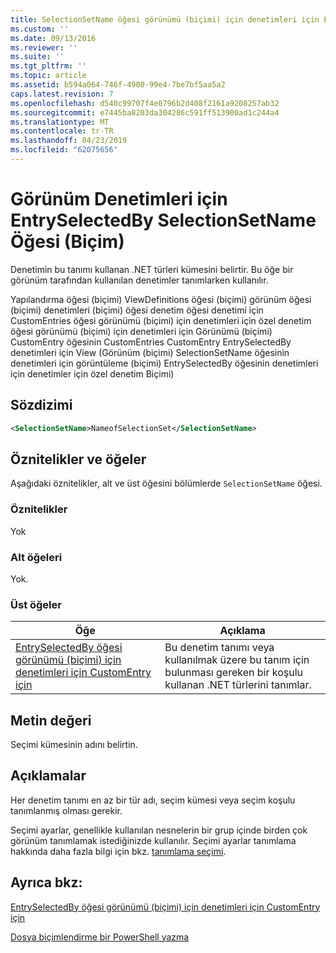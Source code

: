 ```yaml
---
title: SelectionSetName öğesi görünümü (biçimi) için denetimleri için EntrySelectedBy için | Microsoft Docs
ms.custom: ''
ms.date: 09/13/2016
ms.reviewer: ''
ms.suite: ''
ms.tgt_pltfrm: ''
ms.topic: article
ms.assetid: b594a064-746f-4900-99e4-7be7bf5aa5a2
caps.latest.revision: 7
ms.openlocfilehash: d540c99707f4e0796b2d408f2161a9208257ab32
ms.sourcegitcommit: e7445ba8203da304286c591ff513900ad1c244a4
ms.translationtype: MT
ms.contentlocale: tr-TR
ms.lasthandoff: 04/23/2019
ms.locfileid: "62075656"
---
```

# <a name="selectionsetname-element-for-entryselectedby-for-controls-for-view-format"></a>Görünüm Denetimleri için EntrySelectedBy SelectionSetName Öğesi (Biçim)

Denetimin bu tanımı kullanan .NET türleri kümesini belirtir. Bu öğe bir görünüm tarafından kullanılan denetimler tanımlarken kullanılır.

Yapılandırma öğesi (biçimi) ViewDefinitions öğesi (biçimi) görünüm öğesi (biçimi) denetimleri (biçimi) öğesi denetim öğesi denetimi için CustomEntries öğesi görünümü (biçimi) için denetimleri için özel denetim öğesi görünümü (biçimi) için denetimleri için Görünümü (biçimi) CustomEntry öğesinin CustomEntries CustomEntry EntrySelectedBy denetimleri için View (Görünüm (biçimi) SelectionSetName öğesinin denetimleri için görüntüleme (biçimi) EntrySelectedBy öğesinin denetimleri için denetimler için özel denetim Biçimi)

## <a name="syntax"></a>Sözdizimi

```xml
<SelectionSetName>NameofSelectionSet</SelectionSetName>

```

## <a name="attributes-and-elements"></a>Öznitelikler ve öğeler

Aşağıdaki öznitelikler, alt ve üst öğesini bölümlerde `SelectionSetName` öğesi.

### <a name="attributes"></a>Öznitelikler

Yok

### <a name="child-elements"></a>Alt öğeleri

Yok.

### <a name="parent-elements"></a>Üst öğeler

|Öğe|Açıklama|
|-------------|-----------------|
|[EntrySelectedBy öğesi görünümü (biçimi) için denetimleri için CustomEntry için](./entryselectedby-element-for-customentry-for-controls-for-view-format.md)|Bu denetim tanımı veya kullanılmak üzere bu tanım için bulunması gereken bir koşulu kullanan .NET türlerini tanımlar.|

## <a name="text-value"></a>Metin değeri

Seçimi kümesinin adını belirtin.

## <a name="remarks"></a>Açıklamalar

Her denetim tanımı en az bir tür adı, seçim kümesi veya seçim koşulu tanımlanmış olması gerekir.

Seçimi ayarlar, genellikle kullanılan nesnelerin bir grup içinde birden çok görünüm tanımlamak istediğinizde kullanılır. Seçimi ayarlar tanımlama hakkında daha fazla bilgi için bkz. [tanımlama seçimi](./defining-selection-sets.md).

## <a name="see-also"></a>Ayrıca bkz:

[EntrySelectedBy öğesi görünümü (biçimi) için denetimleri için CustomEntry için](./entryselectedby-element-for-customentry-for-controls-for-view-format.md)

[Dosya biçimlendirme bir PowerShell yazma](./writing-a-powershell-formatting-file.md)
